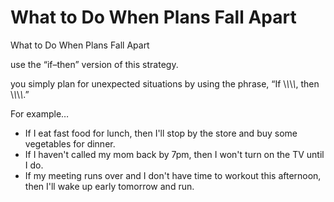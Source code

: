 # What to Do When Plans Fall Apart

What to Do When Plans Fall Apart

use the “if–then” version of this strategy.

you simply plan for unexpected situations by using the phrase, “If \\_\\_\\_\\_, then \\_\\_\\_\\_.”

For example…

* If I eat fast food for lunch, then I'll stop by the store and buy some vegetables for dinner.
* If I haven't called my mom back by 7pm, then I won't turn on the TV until I do.
* If my meeting runs over and I don't have time to workout this afternoon, then I'll wake up early tomorrow and run.



